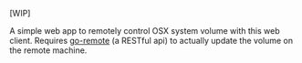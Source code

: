 
[WIP]

A simple web app to remotely control OSX system volume with this web client.
Requires [go-remote](https://github.com/pfista/go-remote) (a RESTful api) to
actually update the volume on the remote machine.


